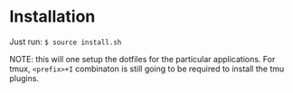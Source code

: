 # Installation

Just run:
`$ source install.sh`

NOTE: this will one setup the dotfiles for the particular applications. For tmux, `<prefix>+I` combinaton is still going to be required to install the tmu plugins.
